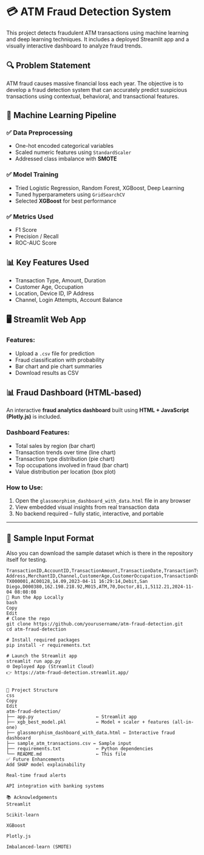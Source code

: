 # 💳 ATM Fraud Detection System

This project detects fraudulent ATM transactions using machine learning and deep learning techniques. It includes a deployed Streamlit app and a visually interactive dashboard to analyze fraud trends.


## 🔍 Problem Statement

ATM fraud causes massive financial loss each year. The objective is to develop a fraud detection system that can accurately predict suspicious transactions using contextual, behavioral, and transactional features.


## 🧠 Machine Learning Pipeline

### ✅ Data Preprocessing
- One-hot encoded categorical variables
- Scaled numeric features using `StandardScaler`
- Addressed class imbalance with **SMOTE**

### ✅ Model Training
- Tried Logistic Regression, Random Forest, XGBoost, Deep Learning
- Tuned hyperparameters using `GridSearchCV`
- Selected **XGBoost** for best performance

### ✅ Metrics Used
- F1 Score
- Precision / Recall
- ROC-AUC Score

## 📊 Key Features Used
- Transaction Type, Amount, Duration
- Customer Age, Occupation
- Location, Device ID, IP Address
- Channel, Login Attempts, Account Balance


## 🖥️ Streamlit Web App

### Features:
- Upload a `.csv` file for prediction
- Fraud classification with probability
- Bar chart and pie chart summaries
- Download results as CSV


## 📊 Fraud Dashboard (HTML-based)

An interactive **fraud analytics dashboard** built using **HTML + JavaScript (Plotly.js)** is included.

### Dashboard Features:
- Total sales by region (bar chart)
- Transaction trends over time (line chart)
- Transaction type distribution (pie chart)
- Top occupations involved in fraud (bar chart)
- Value distribution per location (box plot)

### How to Use:
1. Open the `glassmorphism_dashboard_with_data.html` file in any browser
2. View embedded visual insights from real transaction data
3. No backend required – fully static, interactive, and portable

---

## 🧪 Sample Input Format
Also you can download the sample dataset which is there in the repository itself for testing.
```csv
TransactionID,AccountID,TransactionAmount,TransactionDate,TransactionType,Location,DeviceID,IP Address,MerchantID,Channel,CustomerAge,CustomerOccupation,TransactionDuration,LoginAttempts,AccountBalance,PreviousTransactionDate
TX000001,AC00128,14.09,2023-04-11 16:29:14,Debit,San Diego,D000380,162.198.218.92,M015,ATM,70,Doctor,81,1,5112.21,2024-11-04 08:08:08
🚀 Run the App Locally
bash
Copy
Edit
# Clone the repo
git clone https://github.com/yourusername/atm-fraud-detection.git
cd atm-fraud-detection

# Install required packages
pip install -r requirements.txt

# Launch the Streamlit app
streamlit run app.py
🌐 Deployed App (Streamlit Cloud)
👉 https://atm-fraud-detection.streamlit.app/


📁 Project Structure
css
Copy
Edit
atm-fraud-detection/
├── app.py                       ← Streamlit app
├── xgb_best_model.pkl           ← Model + scaler + features (all-in-one)
├── glassmorphism_dashboard_with_data.html ← Interactive fraud dashboard
├── sample_atm_transactions.csv ← Sample input
├── requirements.txt             ← Python dependencies
└── README.md                    ← This file
✅ Future Enhancements
Add SHAP model explainability

Real-time fraud alerts

API integration with banking systems

📚 Acknowledgements
Streamlit

Scikit-learn

XGBoost

Plotly.js

Imbalanced-learn (SMOTE)


